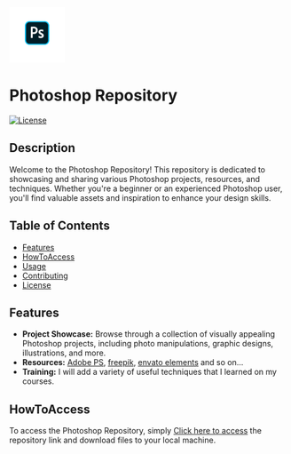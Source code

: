 <p align="left">
  <img src="ps.png" alt="Photoshop Logo" width="100px">
</p>

# Photoshop Repository

[![License](https://img.shields.io/badge/License-MIT-blue.svg)](LICENSE)

## Description

Welcome to the Photoshop Repository! This repository is dedicated to showcasing and sharing various Photoshop projects, resources, and techniques. Whether you're a beginner or an experienced Photoshop user, you'll find valuable assets and inspiration to enhance your design skills.

## Table of Contents

- [Features](#features)
- [HowToAccess](#HowToAccess)
- [Usage](#usage)
- [Contributing](#contributing)
- [License](#license)

## Features

- **Project Showcase:** Browse through a collection of visually appealing Photoshop projects, including photo manipulations, graphic designs, illustrations, and more.
- **Resources:** [Adobe PS](https://www.adobe.com), [freepik](https://www.freepik.com), [envato elements](https://elements.envato.com) and so on...
- **Training:** I will add a variety of useful techniques that I learned on my courses.

## HowToAccess

To access the Photoshop Repository, simply [Click here to access](https://github.com/onurcangnc/ps_works/tree/main/photoshop) the repository link and download files to your local machine.
